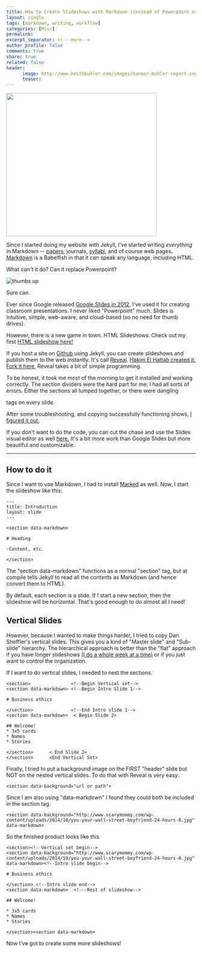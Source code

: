 ```yaml
---
title: How to Create Slideshows with Markdown (instead of Powerpoint or Google)
layout: single
tags: [markdown, writing, workflow]
categories: [Misc]
permalink: 
excerpt_separator: <!---more-->
author_profile: false
comments: true
share: true
related: false
header:
      image: http://www.keithbuhler.com/images/banner-buhler-report.svg
      teaser: 
---
```


<img src="http://www.scarymommy.com/wp-content/uploads/2014/10/you-your-wall-street-boyfriend-24-hours-0.jpg" width="400" height="380">

Since I started doing my website with Jekyll, I've started writing *everything* in Markdown -- [papers](https://raw.githubusercontent.com/keithbuhler/keithbuhler.github.io/master/_papers/hegel-paper.md), journals, [syllabi](/business), and of course web pages. [Markdown](http://www.markdowntutorial.com/) is a Babelfish in that it can speak any language, including HTML. 

What *can't* it do? Can it replace Powerpoint? 

![thumbs up](https://media.giphy.com/media/l0MYHEI0xktKCVjri/giphy.gif)

Sure can.

<!---more-->

Ever since Google released [Google Slides in 2012](https://en.wikipedia.org/wiki/Google_Docs,_Sheets,_Slides_and_Forms), I've used it for creating classroom presentations. I never liked "Powerpoint" much. Slides is intuitive, simple, web-aware, and cloud-based (so no need for thumb drives). 

However, there is a new game in town. HTML Slideshows. Check out my first [HTML slideshow here!](http://www.keithbuhler.com/business1syllabus/)
 
If you host a site on [Github](http://github.com) using Jekyll, you can create slideshows and publish them to the web instantly. It's call [Reveal](http://dansheffler.com/presentations/#/). [Hakim El Hattab created it. Fork it here.](https://github.com/hakimel/reveal.js/) Reveal takes a bit of simple programming. 

To be honest, it took me most of the morning to get it installed and working correctly. The section dividers were the hard part for me; I had all sorts of errors. Either the sections all lumped together, or there were dangling <section> tags on every slide. 

After some troubleshooting, and copying successfully functioning shows, [I figured it out.](https://raw.githubusercontent.com/keithbuhler/keithbuhler.github.io/master/slideshows/business1syllabus.md)


If you don't want to do the code, you can cut the chase and use the Slides visual editor as well [here.](https://slides.com/) It's a bit more work than Google Slides but more beautiful and customizable. 

--- 

## How to do it ##

Since I want to use Markdown, I had to install [Marked](https://github.com/chjj/marked) as well. Now, I start the slideshow like this:

    ---
    title: Introduction
    layout: slide
    ---

    <section data-markdown>

    # Heading

    -Content, etc.

    </section>

The "section data-markdown" functions as a normal "section" tag, but at compile tells Jekyll to read all the contents as Markdown (and hence convert them to HTML).

By default, each section is a slide. If I start a new section, then the slideshow will be horizontal. That's good enough to do almost all I need!


## Vertical Slides ##

However, because I wanted to make things harder, I tried to copy Dan Sheffler's vertical slides. This gives you a kind of "Master slide" and "Sub-slide" hierarchy. The hierarchical approach is better than the "flat" approach if you have longer slideshows [(I do a whole week at a time)](http://www.keithbuhler.com/slideshows/business1intro#/) or if you just want to control the organization. 


If I want to do vertical slides, I needed to nest the sections. 

    <section>               <!--Begin Vertical set-->
    <section data-markdown> <!--Begin Intro Slide 1-->

    # Business ethics

    </section>              <!--End Intro slide 1-->
    <section data-markdown>  < Begin Slide 2>

    ## Welcome!
    * 3x5 cards
    * Names
    * Stories

    </section>      < End Slide 2>
    </section>      <End Vertical Set>


Finally, I tried to put a background image on the FIRST "header" slide but NOT on the nested vertical slides. To do that with Reveal is very easy:

    <section data-background="url or path">

Since I am also using "data-markdown" I found they could both be included in the section tag. 

    <section data-background="http://www.scarymommy.com/wp-content/uploads/2014/10/you-your-wall-street-boyfriend-24-hours-0.jpg" data-markdown>


So the finished product looks like this


    <section><!--Vertical set begin-->
    <section data-background="http://www.scarymommy.com/wp-content/uploads/2014/10/you-your-wall-street-boyfriend-24-hours-0.jpg" data-markdown><!--Intro slide begin-->

    # Business ethics

    </section> <!--Intro slide end-->
    <section data-markdown>  <!---Rest of slideshow-->

    ## Welcome!

    * 3x5 cards
    * Names
    * Stories

    </section><section data-markdown>


Now I've got to create some more slideshows!

